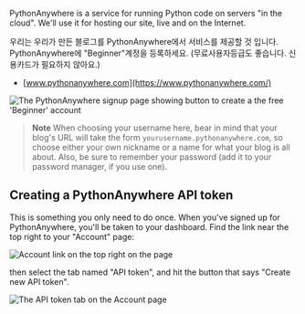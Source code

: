 PythonAnywhere is a service for running Python code on servers "in the cloud". We'll use it for hosting our site, live and on the Internet.

우리는 우리가 만든 블로그를 PythonAnywhere에서 서비스를 제공할 것 입니다. PythonAnywhere에 "Beginner"계정을 등록하세요. (무료사용자등급도 좋습니다. 신용카드가 필요하지 않아요.)

* [www.pythonanywhere.com](https://www.pythonanywhere.com/)

![The PythonAnywhere signup page showing button to create a the free 'Beginner' account](../deploy/images/pythonanywhere_beginner_account_button.png)

> **Note** When choosing your username here, bear in mind that your blog's URL will take the form `yourusername.pythonanywhere.com`, so choose either your own nickname or a name for what your blog is all about. Also, be sure to remember your password (add it to your password manager, if you use one).

## Creating a PythonAnywhere API token

This is something you only need to do once. When you've signed up for PythonAnywhere, you'll be taken to your dashboard. Find the link near the top right to your "Account" page:

![Account link on the top right on the page](../deploy/images/pythonanywhere_account.png)

then select the tab named "API token", and hit the button that says "Create new API token".

![The API token tab on the Account page](../deploy/images/pythonanywhere_create_api_token.png)